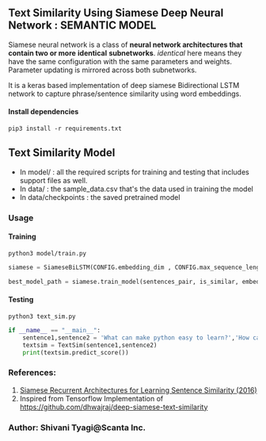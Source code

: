 ## Text Similarity Using Siamese Deep Neural Network : SEMANTIC MODEL

Siamese neural network is a class of **neural network architectures that contain two or more** **identical** **subnetworks**. *identical* here means they have the same configuration with the same parameters 
and weights. Parameter updating is mirrored across both subnetworks.

It is a keras based implementation of deep siamese Bidirectional LSTM network to capture phrase/sentence similarity using word embeddings.

#### Install dependencies

`pip3 install -r requirements.txt`

## Text Similarity Model
 
 - In model/ : all the required scripts for training and testing that includes support files as well.
 - In data/ : the sample_data.csv that's the data used in training the model
 - In data/checkpoints : the saved pretrained model

### Usage

#### Training
`python3 model/train.py`

``` python
siamese = SiameseBiLSTM(CONFIG.embedding_dim , CONFIG.max_sequence_length, CONFIG.number_lstm_units , CONFIG.number_dense_units, CONFIG.rate_drop_lstm, CONFIG.rate_drop_dense, CONFIG.activation_function, CONFIG.validation_split_ratio)

best_model_path = siamese.train_model(sentences_pair, is_similar, embedding_meta_data, model_save_directory='data/')
```
#### Testing
`python3 text_sim.py`

```python
if __name__ == "__main__":
    sentence1,sentence2 = 'What can make python easy to learn?','How can you make python easy to learn?'
    textsim = TextSim(sentence1,sentence2)
    print(textsim.predict_score())
```
### References:

1. [Siamese Recurrent Architectures for Learning Sentence Similarity (2016)](https://www.aaai.org/ocs/index.php/AAAI/AAAI16/paper/view/12195)
2. Inspired from Tensorflow Implementation of  https://github.com/dhwajraj/deep-siamese-text-similarity

### Author: Shivani Tyagi@Scanta Inc.